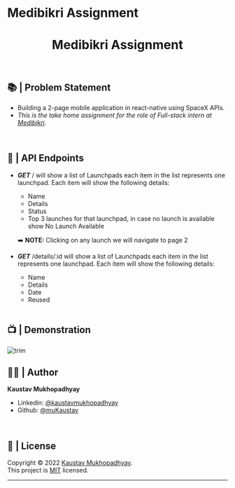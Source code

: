 # Medibikri Assignment

<h1 align="center">Medibikri Assignment</h1>
<br/>

## 📚 | Problem Statement

- Building a 2-page mobile application in react-native using SpaceX APIs.
- _This is the take home assignment for the role of Full-stack intern at <a href="https://github.com/r-spacex/SpaceX-API/tree/master/docs" target='_blank'>Medibikri</a>._

<br/>

## 🚀 | API Endpoints

- _**GET**_ / will show a list of Launchpads each item in the list represents one launchpad. Each item will show the following details:

  - Name
  - Details
  - Status
  - Top 3 launches for that launchpad, in case no launch is available show No Launch Available

  ➡️ **NOTE:** Clicking on any launch we will navigate to page 2

- _**GET**_ /details/:id will show a list of Launchpads each item in the list represents one launchpad. Each item will show the following details:

  - Name
  - Details
  - Date
  - Reused

  <br/>
  
## 📺 | Demonstration

<p align = center>
    
![trim](https://user-images.githubusercontent.com/50882624/154680953-a41c84e3-6512-4fdf-8b3c-b8856f3c5842.gif)

</p>


## 🧑🏽 | Author

**Kaustav Mukhopadhyay**

- Linkedin: [@kaustavmukhopadhyay](https://www.linkedin.com/in/kaustavmukhopadhyay/)
- Github: [@muKaustav](https://github.com/muKaustav)

<br/>

## 📝 | License

Copyright © 2022 [Kaustav Mukhopadhyay](https://github.com/muKaustav).<br />
This project is [MIT](./LICENSE) licensed.

---
